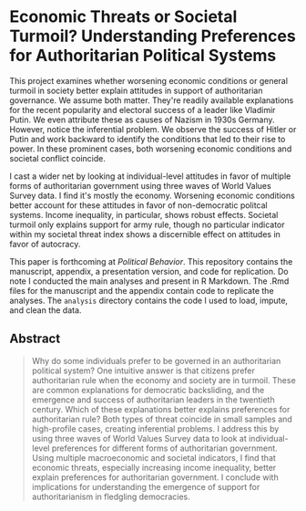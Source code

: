 Economic Threats or Societal Turmoil? Understanding Preferences for Authoritarian Political Systems
===================================================================================================

This project examines whether worsening economic conditions or general turmoil in society better explain attitudes in support of authoritarian governance. We assume both matter. They're readily available explanations for the recent popularity and electoral success of a leader like Vladimir Putin. We even attribute these as causes of Nazism in 1930s Germany. However, notice the inferential problem. We observe the success of Hitler or Putin and work backward to identify the conditions that led to their rise to power. In these prominent cases, both worsening economic conditions and societal conflict coincide.

I cast a wider net by looking at individual-level attitudes in favor of multiple forms of authoritarian government using three waves of World Values Survey data. I find it's mostly the economy. Worsening economic conditions better account for these attitudes in favor of non-democratic politcal systems. Income inequality, in particular, shows robust effects. Societal turmoil only explains support for army rule, though no particular indicator within my societal threat index shows a discernible effect on attitudes in favor of autocracy.

This paper is forthcoming at *Political Behavior*. This repository contains the manuscript, appendix, a presentation version, and code for replication. Do note I conducted the main analyses and present in R Markdown. The .Rmd files for the manuscript and the appendix contain code to replicate the analyses. The `analysis` directory contains the code I used to load, impute, and clean the data.

## Abstract

> Why do some individuals prefer to be governed in an authoritarian political system? One intuitive answer is that citizens prefer authoritarian rule when the economy and society are in turmoil. These are common explanations for democratic backsliding, and the emergence and success of authoritarian leaders in the twentieth century. Which of these explanations better explains preferences for authoritarian rule? Both types of threat coincide in small samples and high-profile cases, creating inferential problems. I address this by using three waves of World Values Survey data to look at individual-level preferences for different forms of authoritarian government. Using multiple macroeconomic and societal indicators, I find that economic threats, especially increasing income inequality, better explain preferences for authoritarian government. I conclude with implications for understanding the emergence of support for authoritarianism in fledgling democracies.
